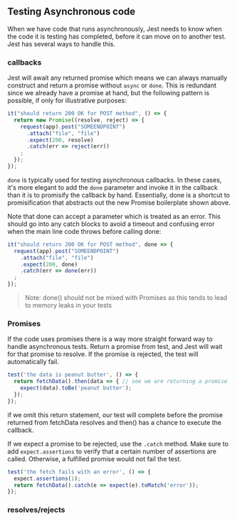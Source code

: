 ## Testing Asynchronous code

When we have code that runs asynchronously, Jest needs to know when the code it is testing has completed, before it can move on to another test. Jest has several ways to handle this.

### callbacks 

Jest will await any returned promise which means we can always manually construct and return a promise without ``async`` or ``done``. This is redundant since we already have a promise at hand, but the following pattern is possible, if only for illustrative purposes:
```js
it("should return 200 OK for POST method", () => {
  return new Promise((resolve, reject) => {
    request(app).post("SOMEENDPOINT")
      .attach("file", "file")
      .expect(200, resolve)
      .catch(err => reject(err))
    ;
  });
});
```

``done`` is typically used for testing asynchronous callbacks. In these cases, it's more elegant to add the ``done`` parameter and invoke it in the callback than it is to promisify the callback by hand. Essentially, done is a shortcut to promisification that abstracts out the new Promise boilerplate shown above.

Note that done can accept a parameter which is treated as an error. This should go into any catch blocks to avoid a timeout and confusing error when the main line code throws before calling done:
```js
it("should return 200 OK for POST method", done => {
  request(app).post("SOMEENDPOINT")
    .attach("file", "file")
    .expect(200, done)
    .catch(err => done(err))
  ;
});
```

> Note: done() should not be mixed with Promises as this tends to lead to memory leaks in your tests


### Promises 

If the code uses promises there is a way more straight forward way to handle asynchronous tests. 
Return a promise from  test, and Jest will wait for that promise to resolve. If the promise is rejected, the test will automatically fail.
```js
test('the data is peanut butter', () => {
  return fetchData().then(data => { // see we are returning a promise 
    expect(data).toBe('peanut butter');
  });
});
```

if we omit this return statement, our test will complete before the promise returned from fetchData resolves and then() has a chance to execute the callback.

If we expect a promise to be rejected, use the ``.catch`` method. Make sure to add ``expect.assertions`` to verify that a certain number of assertions are called. Otherwise, a fulfilled promise would not fail the test.
```js
test('the fetch fails with an error', () => {
  expect.assertions(1);
  return fetchData().catch(e => expect(e).toMatch('error'));
});
```

### resolves/rejects